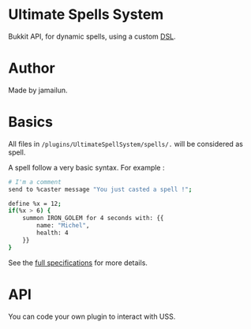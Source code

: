# Ultimate Spells System

Bukkit API, for dynamic spells, using a custom [DSL](https://en.wikipedia.org/wiki/Domain-specific_language).

# Author

Made by jamailun.

# Basics

All files in `/plugins/UltimateSpellSystem/spells/.` will be considered as spell.

A spell follow a very basic syntax. For example :

```bash
# I'm a comment
send to %caster message "You just casted a spell !";

define %x = 12;
if(%x > 6) {
    summon IRON_GOLEM for 4 seconds with: {{
        name: "Michel",
        health: 4
    }} 
}
```

See the [full specifications]() for more details.

# API

You can code your own plugin to interact with USS.
